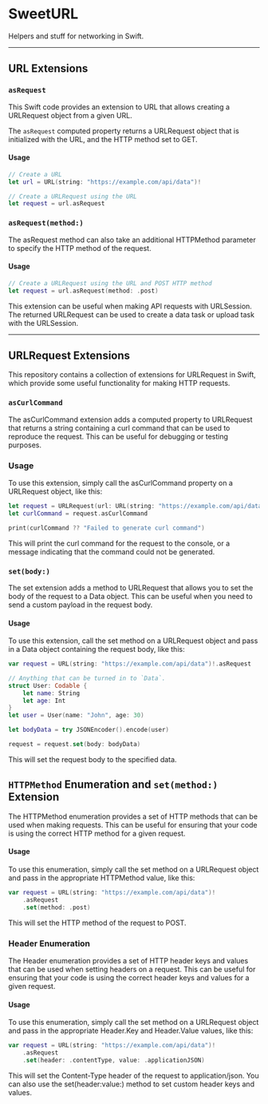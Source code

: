 # SweetURL
Helpers and stuff for networking in Swift.

---

## URL Extensions

### `asRequest`

This Swift code provides an extension to URL that allows creating a URLRequest object from a given URL. 

The `asRequest` computed property returns a URLRequest object that is initialized with the URL, and the HTTP method set to GET.

#### Usage

```swift
// Create a URL
let url = URL(string: "https://example.com/api/data")!

// Create a URLRequest using the URL
let request = url.asRequest
```

### `asRequest(method:)`

The asRequest method can also take an additional HTTPMethod parameter to specify the HTTP method of the request. 

#### Usage

```swift
// Create a URLRequest using the URL and POST HTTP method
let request = url.asRequest(method: .post)
```

This extension can be useful when making API requests with URLSession. The returned URLRequest can be used to create a data task or upload task with the URLSession.

---

## URLRequest Extensions
This repository contains a collection of extensions for URLRequest in Swift, which provide some useful functionality for making HTTP requests.

### `asCurlCommand` 
The asCurlCommand extension adds a computed property to URLRequest that returns a string containing a curl command that can be used to reproduce the request. This can be useful for debugging or testing purposes.

### Usage
To use this extension, simply call the asCurlCommand property on a URLRequest object, like this:

```swift
let request = URLRequest(url: URL(string: "https://example.com/api/data")!)
let curlCommand = request.asCurlCommand

print(curlCommand ?? "Failed to generate curl command")
```

This will print the curl command for the request to the console, or a message indicating that the command could not be generated.

### `set(body:)` 
The set extension adds a method to URLRequest that allows you to set the body of the request to a Data object. This can be useful when you need to send a custom payload in the request body.

#### Usage
To use this extension, call the set method on a URLRequest object and pass in a Data object containing the request body, like this:

```swift
var request = URL(string: "https://example.com/api/data")!.asRequest

// Anything that can be turned in to `Data`.
struct User: Codable {
    let name: String
    let age: Int
}
let user = User(name: "John", age: 30)

let bodyData = try JSONEncoder().encode(user)

request = request.set(body: bodyData)
```

This will set the request body to the specified data.

## `HTTPMethod` Enumeration and `set(method:)` Extension

The HTTPMethod enumeration provides a set of HTTP methods that can be used when making requests. This can be useful for ensuring that your code is using the correct HTTP method for a given request.

#### Usage

To use this enumeration, simply call the set method on a URLRequest object and pass in the appropriate HTTPMethod value, like this:

```swift
var request = URL(string: "https://example.com/api/data")!
    .asRequest
    .set(method: .post)
```
This will set the HTTP method of the request to POST.

### Header Enumeration
The Header enumeration provides a set of HTTP header keys and values that can be used when setting headers on a request. This can be useful for ensuring that your code is using the correct header keys and values for a given request.

#### Usage
To use this enumeration, simply call the set method on a URLRequest object and pass in the appropriate Header.Key and Header.Value values, like this:

```swift
var request = URL(string: "https://example.com/api/data")!
    .asRequest
    .set(header: .contentType, value: .applicationJSON)
```

This will set the Content-Type header of the request to application/json. You can also use the set(header:value:) method to set custom header keys and values.
